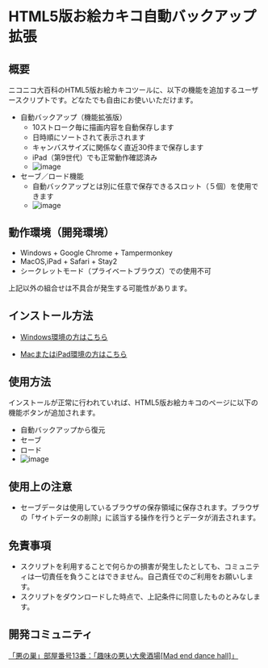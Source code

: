 # HTML5版お絵カキコ自動バックアップ拡張

## 概要
ニコニコ大百科のHTML5版お絵カキコツールに、以下の機能を追加するユーザースクリプトです。どなたでも自由にお使いいただけます。

* 自動バックアップ（機能拡張版）
    * 10ストローク毎に描画内容を自動保存します
    * 日時順にソートされて表示されます
    * キャンバスサイズに関係なく直近30件まで保存します
    * iPad（第9世代）でも正常動作確認済み
    * ![image](./h5as_ss03.png)
* セーブ／ロード機能
    * 自動バックアップとは別に任意で保存できるスロット（５個）を使用できます
    * ![image](./h5as_ss02.png)

## 動作環境（開発環境）
* Windows + Google Chrome + Tampermonkey
* MacOS,iPad + Safari + Stay2
* シークレットモード（プライベートブラウズ）での使用不可

上記以外の組合せは不具合が発生する可能性があります。

## インストール方法

* [Windows環境の方はこちら](./h5as_manual_win.html)

* [MacまたはiPad環境の方はこちら](./h5as_manual_ipad.html)

## 使用方法

インストールが正常に行われていれば、HTML5版お絵カキコのページに以下の機能ボタンが追加されます。
* 自動バックアップから復元
* セーブ
* ロード
* ![image](./h5as_ss01.png)

## 使用上の注意
  * セーブデータは使用しているブラウザの保存領域に保存されます。ブラウザの「サイトデータの削除」に該当する操作を行うとデータが消去されます。

## 免責事項
  * スクリプトを利用することで何らかの損害が発生したとしても、コミュニティは一切責任を負うことはできません。自己責任でのご利用をお願いします。
  * スクリプトをダウンロードした時点で、上記条件に同意したものとみなします。

## 開発コミュニティ
[「悪の巣」部屋番号13番：「趣味の悪い大衆酒場[Mad end dance hall]」](https://com.nicovideo.jp/community/co1128854)
